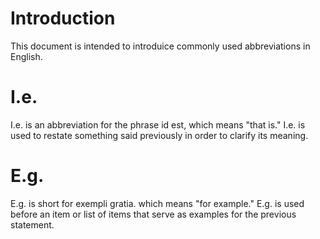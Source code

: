 # Introduction

This document is intended to introduice commonly used abbreviations in English.

# I.e.

I.e. is an abbreviation for the phrase id est, which means "that is." I.e. is used to restate something said previously in order to clarify its meaning.

# E.g.

E.g. is short for exempli gratia. which means "for example." E.g. is used before an item or list of items that serve as examples for the previous statement.